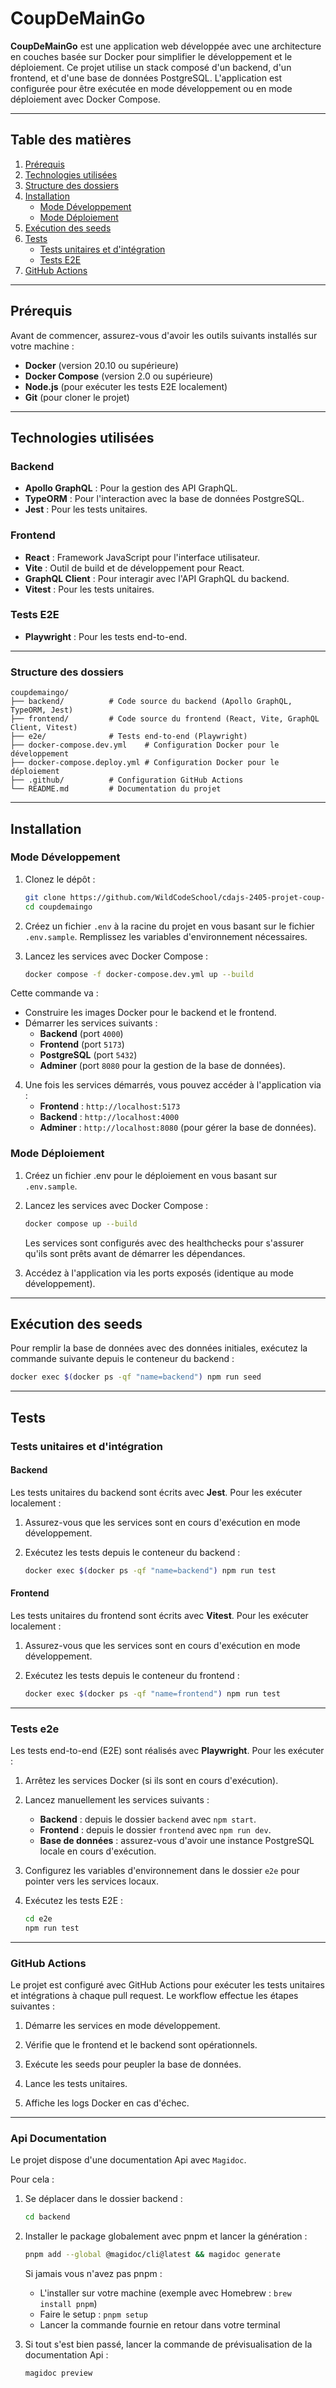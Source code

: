 # CoupDeMainGo

**CoupDeMainGo** est une application web développée avec une architecture en couches basée sur Docker pour simplifier le développement et le déploiement. Ce projet utilise un stack composé d'un backend, d'un frontend, et d'une base de données PostgreSQL. L'application est configurée pour être exécutée en mode développement ou en mode déploiement avec Docker Compose.

---

## Table des matières

1. [Prérequis](#prérequis)
2. [Technologies utilisées](#technologies-utilisées)
3. [Structure des dossiers](#structure-des-dossiers)
4. [Installation](#installation)
   - [Mode Développement](#mode-développement)
   - [Mode Déploiement](#mode-déploiement)
5. [Exécution des seeds](#exécution-des-seeds)
6. [Tests](#tests)
   - [Tests unitaires et d'intégration](#tests-unitaires-et-dintégration)
   - [Tests E2E](#tests-e2e)
7. [GitHub Actions](#github-actions)

---

## Prérequis

Avant de commencer, assurez-vous d'avoir les outils suivants installés sur votre machine :

- **Docker** (version 20.10 ou supérieure)
- **Docker Compose** (version 2.0 ou supérieure)
- **Node.js** (pour exécuter les tests E2E localement)
- **Git** (pour cloner le projet)

---

## Technologies utilisées

### Backend
- **Apollo GraphQL** : Pour la gestion des API GraphQL.
- **TypeORM** : Pour l'interaction avec la base de données PostgreSQL.
- **Jest** : Pour les tests unitaires.

### Frontend
- **React** : Framework JavaScript pour l'interface utilisateur.
- **Vite** : Outil de build et de développement pour React.
- **GraphQL Client** : Pour interagir avec l'API GraphQL du backend.
- **Vitest** : Pour les tests unitaires.

### Tests E2E
- **Playwright** : Pour les tests end-to-end.

---

### Structure des dossiers

```plaintext
coupdemaingo/
├── backend/          # Code source du backend (Apollo GraphQL, TypeORM, Jest)
├── frontend/         # Code source du frontend (React, Vite, GraphQL Client, Vitest)
├── e2e/              # Tests end-to-end (Playwright)
├── docker-compose.dev.yml    # Configuration Docker pour le développement
├── docker-compose.deploy.yml # Configuration Docker pour le déploiement
├── .github/          # Configuration GitHub Actions
└── README.md         # Documentation du projet
```

---

## Installation

### Mode Développement

1. Clonez le dépôt :
   ```bash
   git clone https://github.com/WildCodeSchool/cdajs-2405-projet-coup-de-main-go.git
   cd coupdemaingo
   ```

2. Créez un fichier `.env` à la racine du projet en vous basant sur le fichier `.env.sample`. Remplissez les variables d'environnement nécessaires.

3. Lancez les services avec Docker Compose :
   ```bash
   docker compose -f docker-compose.dev.yml up --build
   ```
Cette commande va :
- Construire les images Docker pour le backend et le frontend.
- Démarrer les services suivants :
    - **Backend** (port `4000`)
    - **Frontend** (port `5173`)
    - **PostgreSQL** (port `5432`)
    - **Adminer** (port `8080` pour la gestion de la base de données).

4. Une fois les services démarrés, vous pouvez accéder à l'application via :
    - **Frontend** : `http://localhost:5173`
    - **Backend** : `http://localhost:4000`
    - **Adminer** : `http://localhost:8080` (pour gérer la base de données).

### Mode Déploiement

1. Créez un fichier .env pour le déploiement en vous basant sur `.env.sample`.

2. Lancez les services avec Docker Compose :
   ```bash
   docker compose up --build
   ```
    Les services sont configurés avec des healthchecks pour s'assurer qu'ils sont prêts avant de démarrer les dépendances.

3. Accédez à l'application via les ports exposés (identique au mode développement).

---

## Exécution des seeds

Pour remplir la base de données avec des données initiales, exécutez la commande suivante depuis le conteneur du backend :
```bash
docker exec $(docker ps -qf "name=backend") npm run seed
```

---

## Tests

### Tests unitaires et d'intégration

#### Backend
Les tests unitaires du backend sont écrits avec **Jest**. Pour les exécuter localement :

1. Assurez-vous que les services sont en cours d'exécution en mode développement.

2. Exécutez les tests depuis le conteneur du backend :
    ```bash
    docker exec $(docker ps -qf "name=backend") npm run test
    ````

#### Frontend
Les tests unitaires du frontend sont écrits avec **Vitest**. Pour les exécuter localement :

1. Assurez-vous que les services sont en cours d'exécution en mode développement.

2. Exécutez les tests depuis le conteneur du frontend :
    ```bash
    docker exec $(docker ps -qf "name=frontend") npm run test
    ```

---

### Tests e2e

Les tests end-to-end (E2E) sont réalisés avec **Playwright**. Pour les exécuter :

1. Arrêtez les services Docker (si ils sont en cours d'exécution).

2. Lancez manuellement les services suivants :
    - **Backend** : depuis le dossier `backend` avec `npm start`.
    - **Frontend** : depuis le dossier `frontend` avec `npm run dev`.
    - **Base de données** : assurez-vous d'avoir une instance PostgreSQL locale en cours d'exécution.

3. Configurez les variables d'environnement dans le dossier `e2e` pour pointer vers les services locaux.

4. Exécutez les tests E2E :
    ```bash
    cd e2e
    npm run test
    ```

---

### GitHub Actions

Le projet est configuré avec GitHub Actions pour exécuter les tests unitaires et intégrations à chaque pull request. Le workflow effectue les étapes suivantes :

1. Démarre les services en mode développement.

2. Vérifie que le frontend et le backend sont opérationnels.

3. Exécute les seeds pour peupler la base de données.

4. Lance les tests unitaires.

5. Affiche les logs Docker en cas d'échec.

---

### Api Documentation

Le projet dispose d'une documentation Api avec `Magidoc`.

Pour cela :

1. Se déplacer dans le dossier backend :
    ```bash
    cd backend
    ```

2. Installer le package globalement avec pnpm et lancer la génération :
    ```bash
    pnpm add --global @magidoc/cli@latest && magidoc generate
    ```

    Si jamais vous n'avez pas pnpm :
    - L'installer sur votre machine (exemple avec Homebrew : `brew install pnpm`)
    - Faire le setup : `pnpm setup`
    - Lancer la commande fournie en retour dans votre terminal

3. Si tout s'est bien passé, lancer la commande de prévisualisation de la documentation Api :
    ```bash
    magidoc preview
    ```





